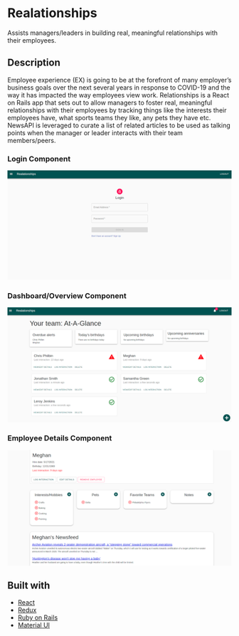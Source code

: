 # Realationships

Assists managers/leaders in building real, meaningful relationships with their employees.

## Description

Employee experience (EX) is going to be at the forefront of many employer’s business goals over the next several years in response to COVID-19 and the way it has impacted the way employees view work. Relationships is a React on Rails app that sets out to allow managers to foster real, meaningful relationships with their employees by tracking things like the interests their employees have, what sports teams they like, any pets they have etc. NewsAPI is leveraged to curate a list of related articles to be used as talking points when the manager or leader interacts with their team members/peers.

### Login Component

![Login](images/login_component.png?raw=true)

### Dashboard/Overview Component

![Dashboard](images/dashboard_component.png?raw=true)

### Employee Details Component

![Details](images/details_component.png?raw=true)

## Built with

- [React](https://reactjs.org/)
- [Redux](https://react-redux.js.org/)
- [Ruby on Rails](https://rubyonrails.org/)
- [Material UI](https://material-ui.com/)
